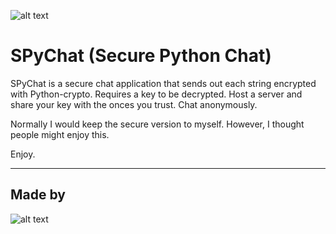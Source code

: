 ![alt text](http://leonvoerman.nl/coding/pychat.png?)

# SPyChat (Secure Python Chat)
SPyChat is a secure chat application that sends out each string encrypted with Python-crypto.
Requires a key to be decrypted. Host a server and share your key with the onces you trust.
Chat anonymously.

Normally I would keep the secure version to myself. However, I thought people might enjoy this.

Enjoy.

***



## Made by
![alt text](http://leonvoerman.nl/coding/insec_only.png)
